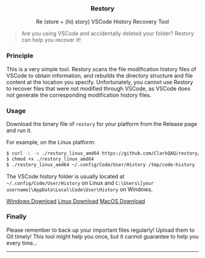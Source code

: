 <p align="center">
  <h3 align="center">Restory</h3>
  <p align="center">
    Re (store + (hi) story) VSCode History Recovery Tool
  </p>
</p>

> Are you using VSCode and accidentally deleted your folder? Restory can help you recover it!

### Principle

This is a very simple tool. Restory scans the file modification history files of VSCode to obtain information, and rebuilds the directory structure and file content at the location you specify.
Unfortunately, you cannot use Restory to recover files that were not modified through VSCode, as VSCode does not generate the corresponding modification history files.

### Usage

Download the binary file of `restory` for your platform from the Release page and run it.

For example, on the Linux platform:

```bash
$ curl -L -o ./restory_linux_amd64 https://github.com/ClarkQAQ/restory/releases/latest/download/restory_linux_amd64
$ chmod +x ./restory_linux_amd64
$ ./restory_linux_amd64 ~/.config/Code/User/History /tmp/code-history
```

The VSCode history folder is usually located at `~/.config/Code/User/History` on Linux and `C:\Users\[your username]\AppData\Local\Code\User\History` on Windows.

[Windows Download](https://github.com/ClarkQAQ/restory/releases/latest/download/restory_windows_amd64.exe)
[Linux Download](https://github.com/ClarkQAQ/restory/releases/latest/download/restory_linux_amd64)
[MacOS Download](https://github.com/ClarkQAQ/restory/releases/latest/download/restory_darwin_amd64)

### Finally

Please remember to back up your important files regularly! Upload them to Git timely!
This tool might help you once, but it cannot guarantee to help you every time...

---